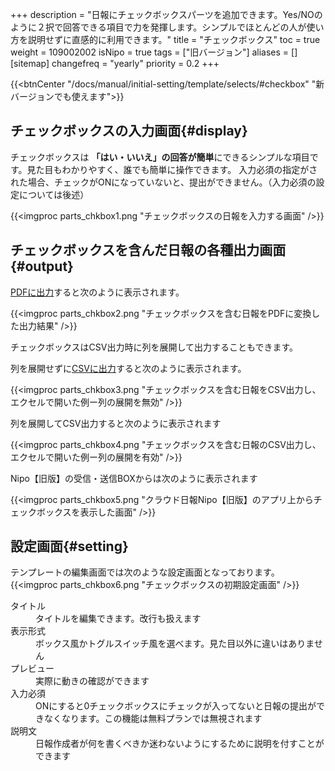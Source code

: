 +++
description = "日報にチェックボックスパーツを追加できます。Yes/NOのように２択で回答できる項目で力を発揮します。シンプルでほとんどの人が使い方を説明せずに直感的に利用できます。"
title = "チェックボックス"
toc = true
weight = 109002002
isNipo = true
tags = ["旧バージョン"]
aliases = []
[sitemap]
  changefreq = "yearly"
  priority = 0.2
+++

{{<btnCenter "/docs/manual/initial-setting/template/selects/#checkbox" "新バージョンでも使えます">}}

## チェックボックスの入力画面{#display}

チェックボックスは **「はい・いいえ」の回答が簡単**にできるシンプルな項目です。見た目もわかりやすく、誰でも簡単に操作できます。
入力必須の指定がされた場合、チェックがONになっていないと、提出ができません。（入力必須の設定については後述）

{{<imgproc parts_chkbox1.png "チェックボックスの日報を入力する画面" />}}


## チェックボックスを含んだ日報の各種出力画面{#output}

[PDFに出力](/legacy/manual/pdf/)すると次のように表示されます。

{{<imgproc parts_chkbox2.png "チェックボックスを含む日報をPDFに変換した出力結果" />}}

チェックボックスはCSV出力時に列を展開して出力することもできます。

列を展開せずに[CSVに出力](/tips/analytics/)すると次のように表示されます。

{{<imgproc parts_chkbox3.png "チェックボックスを含む日報をCSV出力し、エクセルで開いた例ー列の展開を無効" />}}

列を展開してCSV出力すると次のように表示されます

{{<imgproc parts_chkbox4.png "チェックボックスを含む日報のCSV出力し、エクセルで開いた例ー列の展開を有効" />}}

Nipo【旧版】の受信・送信BOXからは次のように表示されます

{{<imgproc parts_chkbox5.png "クラウド日報Nipo【旧版】のアプリ上からチェックボックスを表示した画面" />}}

## 設定画面{#setting}

テンプレートの編集画面では次のような設定画面となっております。
{{<imgproc parts_chkbox6.png "チェックボックスの初期設定画面" />}}


<dl class="basic">
  <dt>タイトル</dt>
  <dd>タイトルを編集できます。改行も扱えます</dd>
  <dt>表示形式</dt>
  <dd>ボックス風かトグルスイッチ風を選べます。見た目以外に違いはありません</dd>
  <dt>プレビュー</dt>
  <dd>実際に動きの確認ができます</dd>
  <dt>入力必須</dt>
  <dd>ONにすると0チェックボックスにチェックが入ってないと日報の提出ができなくなります。この機能は無料プランでは無視されます</dd>
  <dt>説明文</dt>
  <dd>日報作成者が何を書くべきか迷わないようにするために説明を付すことができます</dd>
</dl>
